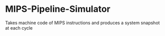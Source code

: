 # MIPS-Pipeline-Simulator
Takes machine code of MIPS instructions and produces a system snapshot at each cycle
